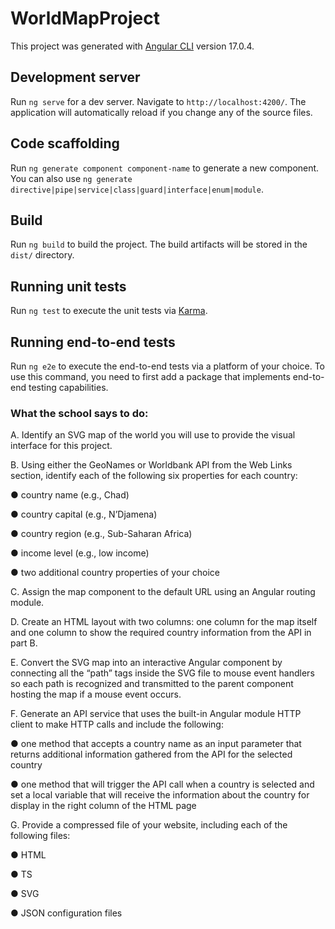 # WorldMapProject

This project was generated with [Angular CLI](https://github.com/angular/angular-cli) version 17.0.4.

## Development server

Run `ng serve` for a dev server. Navigate to `http://localhost:4200/`. The application will automatically reload if you change any of the source files.

## Code scaffolding

Run `ng generate component component-name` to generate a new component. You can also use `ng generate directive|pipe|service|class|guard|interface|enum|module`.

## Build

Run `ng build` to build the project. The build artifacts will be stored in the `dist/` directory.

## Running unit tests

Run `ng test` to execute the unit tests via [Karma](https://karma-runner.github.io).

## Running end-to-end tests

Run `ng e2e` to execute the end-to-end tests via a platform of your choice. To use this command, you need to first add a package that implements end-to-end testing capabilities.

### What the school says to do:

A.  Identify an SVG map of the world you will use to provide the visual interface for this project.


B.  Using either the GeoNames or Worldbank API from the Web Links section, identify each of the following six properties for each country:

●   country name (e.g., Chad)

●   country capital (e.g., N’Djamena)

●   country region (e.g., Sub-Saharan Africa)

●   income level (e.g., low income)

●   two additional country properties of your choice


C.  Assign the map component to the default URL using an Angular routing module.


D.  Create an HTML layout with two columns: one column for the map itself and one column to show the required country information from the API in part B.


E.  Convert the SVG map into an interactive Angular component by connecting all the “path” tags inside the SVG file to mouse event handlers so each path is recognized and transmitted to the parent component hosting the map if a mouse event occurs.


F.  Generate an API service that uses the built-in Angular module HTTP client to make HTTP calls and include the following:

●   one method that accepts a country name as an input parameter that returns additional information gathered from the API for the selected country

●   one method that will trigger the API call when a country is selected and set a local variable that will receive the information about the country for display in the right column of the HTML page


G.  Provide a compressed file of your website, including each of the following files:

●   HTML

●   TS

●   SVG

●   JSON configuration files
